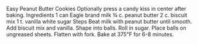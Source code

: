 Easy Peanut Butter Cookies
Optionally press a candy kiss in center after baking.
Ingredients
1 can Eagle brand milk
¾ c. peanut butter
2 c. biscuit mix
1 t. vanilla
white sugar
Steps
Beat milk with peanut butter until smooth. Add biscuit mix and vanilla. Shape into balls.
Roll in sugar. Place balls on ungreased sheets. Flatten with fork.
Bake at 375℉ for 6-8 minutes.
